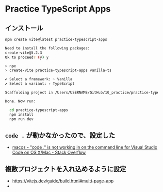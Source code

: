 # Practice TypeScript Apps

## インストール
```sh
npm create vite@latest practice-typescript-apps
```

```sh
Need to install the following packages:
create-vite@5.2.3
Ok to proceed? (y) y

> npx
> create-vite practice-typescript-apps vanilla-ts

✔ Select a framework: › Vanilla
✔ Select a variant: › TypeScript

Scaffolding project in /Users/USERNAME/GitHub/10_practice/practice-typescript-apps...

Done. Now run:

  cd practice-typescript-apps
  npm install
  npm run dev
```

## `code .` が動かなかったので、設定した
- [macos - "code ." is not working in on the command line for Visual Studio Code on OS X/Mac - Stack Overflow](https://stackoverflow.com/questions/29955500/code-is-not-working-in-on-the-command-line-for-visual-studio-code-on-os-x-ma)

## 複数プロジェクトを入れ込めるように設定
- https://vitejs.dev/guide/build.html#multi-page-app
- 